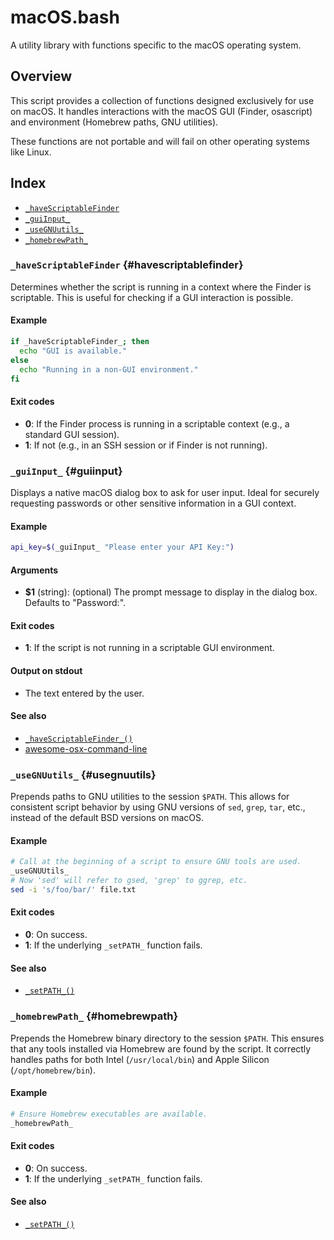 # macOS.bash

A utility library with functions specific to the macOS operating system.

## Overview

This script provides a collection of functions designed exclusively for use
on macOS. It handles interactions with the macOS GUI (Finder, osascript)
and environment (Homebrew paths, GNU utilities).

These functions are not portable and will fail on other operating systems like Linux.

## Index

* [`_haveScriptableFinder`](#havescriptablefinder)
* [`_guiInput_`](#guiinput)
* [`_useGNUutils_`](#usegnuutils)
* [`_homebrewPath_`](#homebrewpath)

### `_haveScriptableFinder` {#havescriptablefinder}

Determines whether the script is running in a context where the Finder is scriptable.
This is useful for checking if a GUI interaction is possible.

#### Example

```bash
if _haveScriptableFinder_; then
  echo "GUI is available."
else
  echo "Running in a non-GUI environment."
fi
```

#### Exit codes

- **0**: If the Finder process is running in a scriptable context (e.g., a standard GUI session).
- **1**: If not (e.g., in an SSH session or if Finder is not running).

### `_guiInput_` {#guiinput}

Displays a native macOS dialog box to ask for user input.
Ideal for securely requesting passwords or other sensitive information in a GUI context.

#### Example

```bash
api_key=$(_guiInput_ "Please enter your API Key:")
```

#### Arguments

- **\$1** (string): (optional) The prompt message to display in the dialog box. Defaults to "Password:".

#### Exit codes

- **1**: If the script is not running in a scriptable GUI environment.

#### Output on stdout

- The text entered by the user.

#### See also

- [`_haveScriptableFinder_()`](#havescriptablefinder)
- [awesome-osx-command-line](https://github.com/herrbischoff/awesome-osx-command-line/blob/master/functions.md)

### `_useGNUutils_` {#usegnuutils}

Prepends paths to GNU utilities to the session `$PATH`.
This allows for consistent script behavior by using GNU versions of `sed`, `grep`, `tar`, etc.,
instead of the default BSD versions on macOS.

#### Example

```bash
# Call at the beginning of a script to ensure GNU tools are used.
_useGNUUtils_
# Now 'sed' will refer to gsed, 'grep' to ggrep, etc.
sed -i 's/foo/bar/' file.txt
```

#### Exit codes

- **0**: On success.
- **1**: If the underlying `_setPATH_` function fails.

#### See also

- [`_setPATH_()`](#setpath)

### `_homebrewPath_` {#homebrewpath}

Prepends the Homebrew binary directory to the session `$PATH`.
This ensures that any tools installed via Homebrew are found by the script.
It correctly handles paths for both Intel (`/usr/local/bin`) and Apple Silicon (`/opt/homebrew/bin`).

#### Example

```bash
# Ensure Homebrew executables are available.
_homebrewPath_
```

#### Exit codes

- **0**: On success.
- **1**: If the underlying `_setPATH_` function fails.

#### See also

- [`_setPATH_()`](#setpath)
